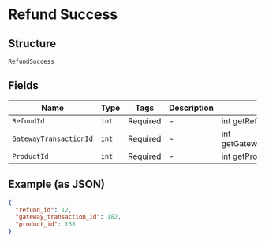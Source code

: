 
# Refund Success

## Structure

`RefundSuccess`

## Fields

| Name | Type | Tags | Description | Getter | Setter |
|  --- | --- | --- | --- | --- | --- |
| `RefundId` | `int` | Required | - | int getRefundId() | setRefundId(int refundId) |
| `GatewayTransactionId` | `int` | Required | - | int getGatewayTransactionId() | setGatewayTransactionId(int gatewayTransactionId) |
| `ProductId` | `int` | Required | - | int getProductId() | setProductId(int productId) |

## Example (as JSON)

```json
{
  "refund_id": 12,
  "gateway_transaction_id": 182,
  "product_id": 168
}
```

